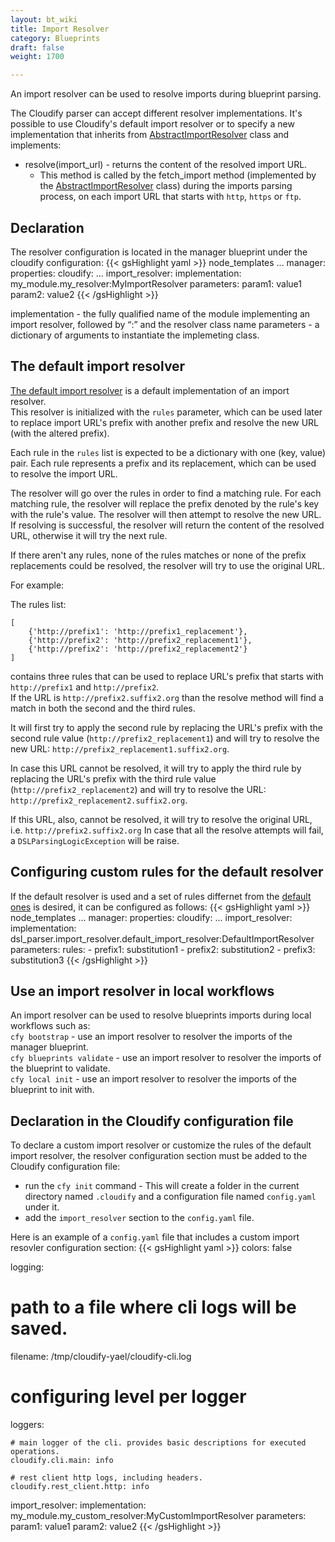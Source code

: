 ```yaml
---
layout: bt_wiki
title: Import Resolver
category: Blueprints
draft: false
weight: 1700

---
```


An import resolver can be used to resolve imports during blueprint parsing.

The Cloudify parser can accept different resolver implementations.
It's possible to use Cloudify's default import resolver or to specify a new implementation that inherits from [AbstractImportResolver](https://github.com/cloudify-cosmo/cloudify-dsl-parser/blob/master/dsl_parser/import_resolver/abstract_import_resolver.py#L23)
class and implements:

* resolve(import_url) - returns the content of the resolved import URL.
	* This method is called by the fetch_import method (implemented by the [AbstractImportResolver](https://github.com/cloudify-cosmo/cloudify-dsl-parser/blob/master/dsl_parser/import_resolver/abstract_import_resolver.py#L23)
	class) during the imports parsing process, on each import URL that starts with `http`, `https` or `ftp`.

## Declaration

The resolver configuration is located in the manager blueprint under the cloudify configuration:
{{< gsHighlight  yaml  >}}
node_templates
  ...
  manager:
    properties:
      cloudify:
        ...
        import_resolver:
          implementation: my_module.my_resolver:MyImportResolver
          parameters:
            param1: value1
            param2: value2
{{< /gsHighlight >}}


implementation - the fully qualified name of the module implementing an import resolver, followed by “:” and the resolver class name
parameters - a dictionary of arguments to instantiate the implemeting class.

## The default import resolver

[The default import resolver](https://github.com/cloudify-cosmo/cloudify-dsl-parser/blob/master/dsl_parser/import_resolver/default_import_resolver.py#L28)
is a default implementation of an import resolver.
<br>This resolver is initialized with the ``rules`` parameter, which can be used later to replace import URL's prefix with another prefix
and resolve the new URL (with the altered prefix).

Each rule in the ``rules`` list is expected to be
a dictionary with one (key, value) pair.
Each rule represents a prefix and its replacement, which can be used to resolve the import URL.

The resolver will go over the rules in order to find a matching rule.
For each matching rule, the resolver will replace the prefix denoted by the rule's key with the rule's value.
The resolver will then attempt to resolve the new URL.
If resolving is successful, the resolver will return the content of the resolved URL, otherwise it will try the next rule.

If there aren't any rules, none of the rules matches or
none of the prefix replacements could be resolved,
the resolver will try to use the original URL.

For example:

The rules list:

	[
		{'http://prefix1': 'http://prefix1_replacement'},
    	{'http://prefix2': 'http://prefix2_replacement1'},
    	{'http://prefix2': 'http://prefix2_replacement2'}
	]
contains three rules that can be used to replace URL's prefix that starts with `http://prefix1` and `http://prefix2`.
<br>If the URL is `http://prefix2.suffix2.org` than the resolve method will find a match in both the second and the third rules.

It will first try to apply the second rule by replacing the URL's prefix with the second rule value (`http://prefix2_replacement1`)
and will try to resolve the new URL: `http://prefix2_replacement1.suffix2.org`.

In case this URL cannot be resolved, it will try to apply the third rule by replacing the URL's prefix with the third rule value
(`http://prefix2_replacement2`) and will try to resolve the URL: `http://prefix2_replacement2.suffix2.org`.

If this URL, also, cannot be resolved, it will try to resolve the original URL, i.e. `http://prefix2.suffix2.org`
In case that all the resolve attempts will fail, a `DSLParsingLogicException` will be raise.

## Configuring custom rules for the default resolver

If the default resolver is used and a set of rules differnet from the [default ones](https://github.com/cloudify-cosmo/cloudify-dsl-parser/blob/master/dsl_parser/import_resolver/default_import_resolver.py#L20) is desired, it can be configured as follows:
{{< gsHighlight  yaml  >}}
node_templates
  ...
  manager:
    properties:
      cloudify:
        ...
        import_resolver:
          implementation: dsl_parser.import_resolver.default_import_resolver:DefaultImportResolver
          parameters:
            rules:
              - prefix1: substitution1
              - prefix2: substitution2
              - prefix3: substitution3
{{< /gsHighlight >}}

## Use an import resolver in local workflows

An import resolver can be used to resolve blueprints imports during local workflows such as:
<br>`cfy bootstrap` - use an import resolver to resolver the imports of the manager blueprint.
<br>`cfy blueprints validate` -  use an import resolver to resolver the imports of the blueprint to validate.
<br>`cfy local init` - use an import resolver to resolver the imports of the blueprint to init with.

## Declaration in the Cloudify configuration file

To declare a custom import resolver or customize the rules of the default import resolver, the resolver configuration section must be added to the Cloudify configuration file:

- run the `cfy init` command - This will create a folder in the current directory named `.cloudify` and a configuration file named `config.yaml` under it.
- add the `import_resolver` section to the `config.yaml` file.

Here is an example of a `config.yaml` file that includes a custom import resovler configuration section:
{{< gsHighlight  yaml  >}}
colors: false

logging:

  # path to a file where cli logs will be saved.
  filename: /tmp/cloudify-yael/cloudify-cli.log

  # configuring level per logger
  loggers:

    # main logger of the cli. provides basic descriptions for executed operations.
    cloudify.cli.main: info

    # rest client http logs, including headers.
    cloudify.rest_client.http: info

import_resolver:
    implementation: my_module.my_custom_resolver:MyCustomImportResolver
    parameters:
        param1: value1
        param2: value2
{{< /gsHighlight >}}
